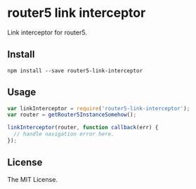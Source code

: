 # router5 link interceptor
Link interceptor for router5.

## Install
```
npm install --save router5-link-interceptor
```

## Usage
```javascript
var linkInterceptor = require('router5-link-interceptor');
var router = getRouter5InstanceSomehow();

linkInterceptor(router, function callback(err) {
  // handle navigation error here.
});
```

## License
The MIT License.
